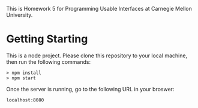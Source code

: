 This is Homework 5 for Programming Usable Interfaces at Carnegie Mellon University.

# Getting Starting

This is a node project. Please clone this repository to your local machine, then run the following commands:

    > npm install
    > npm start

Once the server is running, go to the following URL in your broswer:

    localhost:8080
